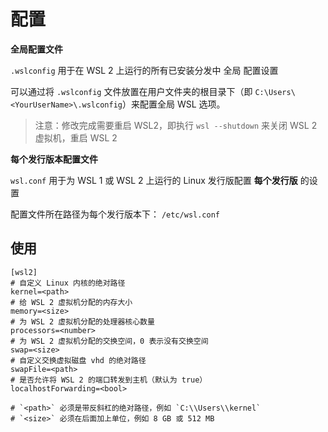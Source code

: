 # 配置

**全局配置文件**

`.wslconfig` 用于在 WSL 2 上运行的所有已安装分发中 全局 配置设置

可以通过将 `.wslconfig` 文件放置在用户文件夹的根目录下（即 `C:\Users\<YourUserName>\.wslconfig`）来配置全局 WSL 选项。

> 注意：修改完成需要重启 WSL2，即执行 `wsl --shutdown` 来关闭 WSL 2 虚拟机，重启 WSL 2

**每个发行版本配置文件**

`wsl.conf` 用于为 WSL 1 或 WSL 2 上运行的 Linux 发行版配置 **每个发行版** 的设置

配置文件所在路径为每个发行版本下： `/etc/wsl.conf`

## 使用

```properties
[wsl2]
# 自定义 Linux 内核的绝对路径
kernel=<path>
# 给 WSL 2 虚拟机分配的内存大小
memory=<size>
# 为 WSL 2 虚拟机分配的处理器核心数量
processors=<number>
# 为 WSL 2 虚拟机分配的交换空间，0 表示没有交换空间
swap=<size>
# 自定义交换虚拟磁盘 vhd 的绝对路径
swapFile=<path>
# 是否允许将 WSL 2 的端口转发到主机（默认为 true）
localhostForwarding=<bool>

# `<path>` 必须是带反斜杠的绝对路径，例如 `C:\\Users\\kernel`
# `<size>` 必须在后面加上单位，例如 8 GB 或 512 MB
```

